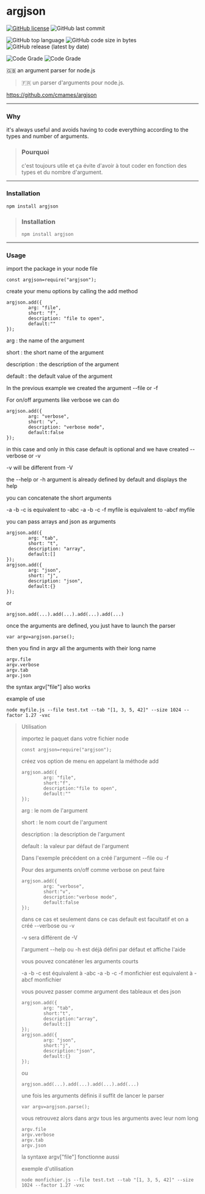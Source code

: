 # argjson


[![GitHub license](https://img.shields.io/github/license/cmames/argjson)](https://github.com/cmames/argjson/blob/main/LICENSE)
![GitHub last commit](https://img.shields.io/github/last-commit/cmames/argjson)

![GitHub top language](https://img.shields.io/github/languages/top/cmames/argjson)
![GitHub code size in bytes](https://img.shields.io/github/languages/code-size/cmames/argjson)
![GitHub release (latest by date)](https://img.shields.io/github/v/release/cmames/argjson)

![Code Grade](https://www.code-inspector.com/project/30015/score/svg)
![Code Grade](https://www.code-inspector.com/project/30015/status/svg)


:uk: an argument parser for node.js 
> :fr: un parser d'arguments pour node.js.

<a href="https://github.com/cmames/argjson">https://github.com/cmames/argjson</a>

---
### Why

it's always useful and avoids having to code everything according to the types and number of arguments.

> ### Pourquoi
>
> c'est toujours utile et ça évite d'avoir à tout coder en fonction des types et du nombre d'argument.

---
### Installation
```
npm install argjson
```
> ### Installation
> ```
> npm install argjson
> ```

---
### Usage

import the package in your node file
```
const argjson=require("argjson");
```
create your menu options by calling the add method
```
argjson.add({
        arg: "file",
        short: "f",
        description: "file to open",
        default:""
});
```
arg : the name of the argument

short : the short name of the argument

description : the description of the argument

default : the default value of the argument


In the previous example we created the argument --file or -f 

For on/off arguments like verbose we can do
```
argjson.add({
        arg: "verbose",
        short: "v",
        description: "verbose mode",
        default:false
});
```
in this case and only in this case default is optional and we have created --verbose or -v

-v will be different from -V

the --help or -h argument is already defined by default and displays the help

you can concatenate the short arguments 

-a -b -c is equivalent to -abc
-a -b -c -f myfile is equivalent to -abcf myfile

you can pass arrays and json as arguments
```
argjson.add({
        arg: "tab",
        short: "t",
        description: "array",
        default:[]
});
argjson.add({
        arg: "json",
        short: "j",
        description: "json",
        default:{}
});
```
or
```
argjson.add(...).add(...).add(...).add(...)
```
once the arguments are defined, you just have to launch the parser
```
var argv=argjson.parse();
```
then you find in argv all the arguments with their long name
```
argv.file
argv.verbose
argv.tab
argv.json
```
the syntax argv["file"] also works

example of use
```
node myfile.js --file test.txt --tab "[1, 3, 5, 42]" --size 1024 --factor 1.27 -vxc
```

> Utilisation
> 
> importez le paquet dans votre fichier node
> ```
> const argjson=require("argjson");
> ```
> créez vos option de menu en appelant la méthode add
> ```
> argjson.add({
>         arg: "file",
>         short:"f",
>         description:"file to open",
>         default:""
> });
> ```
> arg : le nom de l'argument
> 
> short : le nom court de l'argument
> 
> description : la description de l'argument
> 
> default : la valeur par défaut de l'argument
> 
> Dans l'exemple précédent on a créé l'argument --file ou -f 
> 
> Pour des arguments on/off comme verbose on peut faire
> ```
> argjson.add({
>         arg: "verbose",
>         short:"v",
>         description:"verbose mode",
>         default:false
> });
> ```
> dans ce cas et seulement dans ce cas default est facultatif et on a créé --verbose ou -v
> 
> -v sera différent de -V
> 
> l'argument --help ou -h est déjà défini par défaut et affiche l'aide
> 
> vous pouvez concaténer les arguments courts 
> 
> -a -b -c est équivalent à -abc
> -a -b -c -f monfichier est equivalent à -abcf monfichier
> 
> vous pouvez passer comme argument des tableaux et des json
> ```
> argjson.add({
>         arg: "tab",
>         short:"t",
>         description:"array",
>         default:[]
> });
> argjson.add({
>         arg: "json",
>         short:"j",
>         description:"json",
>         default:{}
> });
> ```
> ou
> ```
> argjson.add(...).add(...).add(...).add(...)
>```
> une fois les arguments définis il suffit de lancer le parser
> ```
> var argv=argjson.parse();
> ```
> vous retrouvez alors dans argv tous les arguments avec leur nom long
> ```
> argv.file
> argv.verbose
> argv.tab
> argv.json
> ```
> la syntaxe argv["file"] fonctionne aussi
> 
> exemple d'utilisation
> ```
> node monfichier.js --file test.txt --tab "[1, 3, 5, 42]" --size 1024 --factor 1.27 -vxc
> ```
